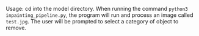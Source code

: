 Usage: cd into the model directory. When running the command `python3 inpainting_pipeline.py`, the program will run and process an image called `test.jpg`. The user will be prompted to select a category of object to remove. 
